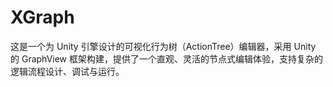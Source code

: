 # XGraph
这是一个为 Unity 引擎设计的可视化行为树（ActionTree）编辑器，采用 Unity 的 GraphView 框架构建，提供了一个直观、灵活的节点式编辑体验，支持复杂的逻辑流程设计、调试与运行。

